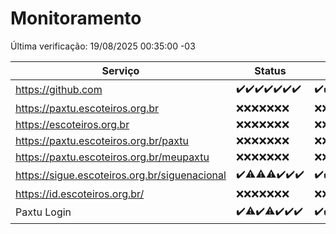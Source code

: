 # Monitoramento

Última verificação: 19/08/2025 00:35:00 -03

|Serviço|Status|Últimas 24h|
|---|---|---|
|https://github.com|<span title="2025-08-12: OK=23">✔️</span><span title="2025-08-13: OK=23">✔️</span><span title="2025-08-14: OK=23">✔️</span><span title="2025-08-15: OK=23">✔️</span><span title="2025-08-16: OK=23">✔️</span><span title="2025-08-17: OK=23">✔️</span><span title="2025-08-18: OK=2">✔️</span>|<span title="18/08/2025 00:56:00 -03 : 200">✔️</span><span title="18/08/2025 01:31:00 -03 : 200">✔️</span><span title="18/08/2025 02:15:00 -03 : 200">✔️</span><span title="18/08/2025 03:16:00 -03 : 200">✔️</span><span title="18/08/2025 04:14:00 -03 : 200">✔️</span><span title="18/08/2025 05:15:00 -03 : 200">✔️</span><span title="18/08/2025 06:15:00 -03 : 200">✔️</span><span title="18/08/2025 07:11:00 -03 : 200">✔️</span><span title="18/08/2025 08:09:00 -03 : 200">✔️</span><span title="18/08/2025 09:19:00 -03 : 200">✔️</span><span title="18/08/2025 10:28:00 -03 : 200">✔️</span><span title="18/08/2025 11:11:00 -03 : 200">✔️</span><span title="18/08/2025 12:11:00 -03 : 200">✔️</span><span title="18/08/2025 13:12:00 -03 : 200">✔️</span><span title="18/08/2025 14:10:00 -03 : 200">✔️</span><span title="18/08/2025 15:14:00 -03 : 200">✔️</span><span title="18/08/2025 16:09:00 -03 : 200">✔️</span><span title="18/08/2025 17:10:00 -03 : 200">✔️</span><span title="18/08/2025 18:07:00 -03 : 200">✔️</span><span title="18/08/2025 19:09:00 -03 : 200">✔️</span><span title="18/08/2025 20:09:00 -03 : 200">✔️</span><span title="18/08/2025 21:48:00 -03 : 200">✔️</span><span title="18/08/2025 23:26:00 -03 : 200">✔️</span><span title="19/08/2025 00:35:00 -03 : 200">✔️</span>|
|https://paxtu.escoteiros.org.br|<span title="2025-08-12: Falhas=23">❌</span><span title="2025-08-13: Falhas=23">❌</span><span title="2025-08-14: Falhas=23">❌</span><span title="2025-08-15: Falhas=23">❌</span><span title="2025-08-16: Falhas=23">❌</span><span title="2025-08-17: Falhas=23">❌</span><span title="2025-08-18: Falhas=2">❌</span>|<span title="18/08/2025 00:56:00 -03 : 403">❌</span><span title="18/08/2025 01:31:00 -03 : 403">❌</span><span title="18/08/2025 02:15:00 -03 : 403">❌</span><span title="18/08/2025 03:16:00 -03 : 403">❌</span><span title="18/08/2025 04:14:00 -03 : 403">❌</span><span title="18/08/2025 05:15:00 -03 : 403">❌</span><span title="18/08/2025 06:15:00 -03 : 403">❌</span><span title="18/08/2025 07:11:00 -03 : 403">❌</span><span title="18/08/2025 08:09:00 -03 : 403">❌</span><span title="18/08/2025 09:19:00 -03 : 403">❌</span><span title="18/08/2025 10:28:00 -03 : 403">❌</span><span title="18/08/2025 11:11:00 -03 : 403">❌</span><span title="18/08/2025 12:11:00 -03 : 403">❌</span><span title="18/08/2025 13:12:00 -03 : 403">❌</span><span title="18/08/2025 14:10:00 -03 : 403">❌</span><span title="18/08/2025 15:14:00 -03 : 403">❌</span><span title="18/08/2025 16:09:00 -03 : 403">❌</span><span title="18/08/2025 17:11:00 -03 : 403">❌</span><span title="18/08/2025 18:07:00 -03 : 403">❌</span><span title="18/08/2025 19:09:00 -03 : 403">❌</span><span title="18/08/2025 20:09:00 -03 : 403">❌</span><span title="18/08/2025 21:48:00 -03 : 403">❌</span><span title="18/08/2025 23:26:00 -03 : 403">❌</span><span title="19/08/2025 00:35:00 -03 : 403">❌</span>|
|https://escoteiros.org.br|<span title="2025-08-12: Falhas=23">❌</span><span title="2025-08-13: Falhas=23">❌</span><span title="2025-08-14: Falhas=23">❌</span><span title="2025-08-15: Falhas=23">❌</span><span title="2025-08-16: Falhas=23">❌</span><span title="2025-08-17: Falhas=23">❌</span><span title="2025-08-18: Falhas=2">❌</span>|<span title="18/08/2025 00:56:00 -03 : 403">❌</span><span title="18/08/2025 01:31:00 -03 : 403">❌</span><span title="18/08/2025 02:15:00 -03 : 403">❌</span><span title="18/08/2025 03:16:00 -03 : 403">❌</span><span title="18/08/2025 04:14:00 -03 : 403">❌</span><span title="18/08/2025 05:15:00 -03 : 403">❌</span><span title="18/08/2025 06:15:00 -03 : 403">❌</span><span title="18/08/2025 07:11:00 -03 : 403">❌</span><span title="18/08/2025 08:09:00 -03 : 403">❌</span><span title="18/08/2025 09:19:00 -03 : 403">❌</span><span title="18/08/2025 10:28:00 -03 : 403">❌</span><span title="18/08/2025 11:11:00 -03 : 403">❌</span><span title="18/08/2025 12:11:00 -03 : 403">❌</span><span title="18/08/2025 13:12:00 -03 : 403">❌</span><span title="18/08/2025 14:10:00 -03 : 403">❌</span><span title="18/08/2025 15:14:00 -03 : 403">❌</span><span title="18/08/2025 16:09:00 -03 : 403">❌</span><span title="18/08/2025 17:11:00 -03 : 403">❌</span><span title="18/08/2025 18:07:00 -03 : 403">❌</span><span title="18/08/2025 19:09:00 -03 : 403">❌</span><span title="18/08/2025 20:09:00 -03 : 403">❌</span><span title="18/08/2025 21:48:00 -03 : 403">❌</span><span title="18/08/2025 23:26:00 -03 : 403">❌</span><span title="19/08/2025 00:35:00 -03 : 403">❌</span>|
|https://paxtu.escoteiros.org.br/paxtu|<span title="2025-08-12: Falhas=23">❌</span><span title="2025-08-13: Falhas=23">❌</span><span title="2025-08-14: Falhas=23">❌</span><span title="2025-08-15: Falhas=23">❌</span><span title="2025-08-16: Falhas=23">❌</span><span title="2025-08-17: Falhas=23">❌</span><span title="2025-08-18: Falhas=2">❌</span>|<span title="18/08/2025 00:56:00 -03 : 403">❌</span><span title="18/08/2025 01:31:00 -03 : 403">❌</span><span title="18/08/2025 02:15:00 -03 : 403">❌</span><span title="18/08/2025 03:16:00 -03 : 403">❌</span><span title="18/08/2025 04:14:00 -03 : 403">❌</span><span title="18/08/2025 05:15:00 -03 : 403">❌</span><span title="18/08/2025 06:15:00 -03 : 403">❌</span><span title="18/08/2025 07:11:00 -03 : 403">❌</span><span title="18/08/2025 08:09:00 -03 : 403">❌</span><span title="18/08/2025 09:19:00 -03 : 403">❌</span><span title="18/08/2025 10:28:00 -03 : 403">❌</span><span title="18/08/2025 11:11:00 -03 : 403">❌</span><span title="18/08/2025 12:11:00 -03 : 403">❌</span><span title="18/08/2025 13:12:00 -03 : 403">❌</span><span title="18/08/2025 14:10:00 -03 : 403">❌</span><span title="18/08/2025 15:14:00 -03 : 403">❌</span><span title="18/08/2025 16:09:00 -03 : 403">❌</span><span title="18/08/2025 17:11:00 -03 : 403">❌</span><span title="18/08/2025 18:07:00 -03 : 403">❌</span><span title="18/08/2025 19:09:00 -03 : 403">❌</span><span title="18/08/2025 20:09:00 -03 : 403">❌</span><span title="18/08/2025 21:48:00 -03 : 403">❌</span><span title="18/08/2025 23:26:00 -03 : 403">❌</span><span title="19/08/2025 00:35:00 -03 : 403">❌</span>|
|https://paxtu.escoteiros.org.br/meupaxtu|<span title="2025-08-12: Falhas=23">❌</span><span title="2025-08-13: Falhas=23">❌</span><span title="2025-08-14: Falhas=23">❌</span><span title="2025-08-15: Falhas=23">❌</span><span title="2025-08-16: Falhas=23">❌</span><span title="2025-08-17: Falhas=23">❌</span><span title="2025-08-18: Falhas=2">❌</span>|<span title="18/08/2025 00:56:00 -03 : 403">❌</span><span title="18/08/2025 01:31:00 -03 : 403">❌</span><span title="18/08/2025 02:15:00 -03 : 403">❌</span><span title="18/08/2025 03:16:00 -03 : 403">❌</span><span title="18/08/2025 04:14:00 -03 : 403">❌</span><span title="18/08/2025 05:15:00 -03 : 403">❌</span><span title="18/08/2025 06:15:00 -03 : 403">❌</span><span title="18/08/2025 07:11:00 -03 : 403">❌</span><span title="18/08/2025 08:09:00 -03 : 403">❌</span><span title="18/08/2025 09:19:00 -03 : 403">❌</span><span title="18/08/2025 10:28:00 -03 : 403">❌</span><span title="18/08/2025 11:11:00 -03 : 403">❌</span><span title="18/08/2025 12:11:00 -03 : 403">❌</span><span title="18/08/2025 13:12:00 -03 : 403">❌</span><span title="18/08/2025 14:10:00 -03 : 403">❌</span><span title="18/08/2025 15:14:00 -03 : 403">❌</span><span title="18/08/2025 16:09:00 -03 : 403">❌</span><span title="18/08/2025 17:11:00 -03 : 403">❌</span><span title="18/08/2025 18:07:00 -03 : 403">❌</span><span title="18/08/2025 19:09:00 -03 : 403">❌</span><span title="18/08/2025 20:09:00 -03 : 403">❌</span><span title="18/08/2025 21:48:00 -03 : 403">❌</span><span title="18/08/2025 23:26:00 -03 : 403">❌</span><span title="19/08/2025 00:35:00 -03 : 403">❌</span>|
|https://sigue.escoteiros.org.br/siguenacional|<span title="2025-08-12: OK=23">✔️</span><span title="2025-08-13: OK=22, Falhas=1">⚠️</span><span title="2025-08-14: OK=22, Falhas=1">⚠️</span><span title="2025-08-15: OK=22, Falhas=1">⚠️</span><span title="2025-08-16: OK=23">✔️</span><span title="2025-08-17: OK=23">✔️</span><span title="2025-08-18: OK=2">✔️</span>|<span title="18/08/2025 00:56:00 -03 : 200">✔️</span><span title="18/08/2025 01:31:00 -03 : 200">✔️</span><span title="18/08/2025 02:15:00 -03 : 200">✔️</span><span title="18/08/2025 03:16:00 -03 : 200">✔️</span><span title="18/08/2025 04:14:00 -03 : 200">✔️</span><span title="18/08/2025 05:15:00 -03 : 200">✔️</span><span title="18/08/2025 06:15:00 -03 : 200">✔️</span><span title="18/08/2025 07:11:00 -03 : 200">✔️</span><span title="18/08/2025 08:09:00 -03 : 200">✔️</span><span title="18/08/2025 09:19:00 -03 : 200">✔️</span><span title="18/08/2025 10:28:00 -03 : 200">✔️</span><span title="18/08/2025 11:11:00 -03 : 200">✔️</span><span title="18/08/2025 12:11:00 -03 : 200">✔️</span><span title="18/08/2025 13:12:00 -03 : 0">❌</span><span title="18/08/2025 14:10:00 -03 : 200">✔️</span><span title="18/08/2025 15:14:00 -03 : 200">✔️</span><span title="18/08/2025 16:09:00 -03 : 200">✔️</span><span title="18/08/2025 17:11:00 -03 : 200">✔️</span><span title="18/08/2025 18:07:00 -03 : 200">✔️</span><span title="18/08/2025 19:09:00 -03 : 200">✔️</span><span title="18/08/2025 20:09:00 -03 : 200">✔️</span><span title="18/08/2025 21:48:00 -03 : 200">✔️</span><span title="18/08/2025 23:26:00 -03 : 200">✔️</span><span title="19/08/2025 00:35:00 -03 : 200">✔️</span>|
|https://id.escoteiros.org.br/|<span title="2025-08-12: Falhas=23">❌</span><span title="2025-08-13: Falhas=23">❌</span><span title="2025-08-14: Falhas=23">❌</span><span title="2025-08-15: Falhas=23">❌</span><span title="2025-08-16: Falhas=23">❌</span><span title="2025-08-17: Falhas=23">❌</span><span title="2025-08-18: Falhas=2">❌</span>|<span title="18/08/2025 00:56:00 -03 : 403">❌</span><span title="18/08/2025 01:31:00 -03 : 403">❌</span><span title="18/08/2025 02:15:00 -03 : 403">❌</span><span title="18/08/2025 03:17:00 -03 : 403">❌</span><span title="18/08/2025 04:14:00 -03 : 403">❌</span><span title="18/08/2025 05:15:00 -03 : 403">❌</span><span title="18/08/2025 06:15:00 -03 : 403">❌</span><span title="18/08/2025 07:11:00 -03 : 403">❌</span><span title="18/08/2025 08:09:00 -03 : 403">❌</span><span title="18/08/2025 09:19:00 -03 : 403">❌</span><span title="18/08/2025 10:28:00 -03 : 403">❌</span><span title="18/08/2025 11:11:00 -03 : 403">❌</span><span title="18/08/2025 12:11:00 -03 : 403">❌</span><span title="18/08/2025 13:12:00 -03 : 403">❌</span><span title="18/08/2025 14:10:00 -03 : 403">❌</span><span title="18/08/2025 15:14:00 -03 : 403">❌</span><span title="18/08/2025 16:09:00 -03 : 403">❌</span><span title="18/08/2025 17:11:00 -03 : 403">❌</span><span title="18/08/2025 18:07:00 -03 : 403">❌</span><span title="18/08/2025 19:09:00 -03 : 403">❌</span><span title="18/08/2025 20:09:00 -03 : 403">❌</span><span title="18/08/2025 21:48:00 -03 : 403">❌</span><span title="18/08/2025 23:26:00 -03 : 403">❌</span><span title="19/08/2025 00:35:00 -03 : 403">❌</span>|
|Paxtu Login|<span title="2025-08-12: OK=23">✔️</span><span title="2025-08-13: OK=22, Falhas=1">⚠️</span><span title="2025-08-14: OK=23">✔️</span><span title="2025-08-15: OK=22, Falhas=1">⚠️</span><span title="2025-08-16: OK=23">✔️</span><span title="2025-08-17: OK=23">✔️</span><span title="2025-08-18: OK=2">✔️</span>|<span title="18/08/2025 00:56:00 -03 : 200">✔️</span><span title="18/08/2025 01:31:00 -03 : 200">✔️</span><span title="18/08/2025 02:15:00 -03 : 200">✔️</span><span title="18/08/2025 03:17:00 -03 : 200">✔️</span><span title="18/08/2025 04:14:00 -03 : 200">✔️</span><span title="18/08/2025 05:15:00 -03 : 200">✔️</span><span title="18/08/2025 06:15:00 -03 : 200">✔️</span><span title="18/08/2025 07:11:00 -03 : 200">✔️</span><span title="18/08/2025 08:09:00 -03 : 200">✔️</span><span title="18/08/2025 09:19:00 -03 : 200">✔️</span><span title="18/08/2025 10:28:00 -03 : 200">✔️</span><span title="18/08/2025 11:11:00 -03 : 200">✔️</span><span title="18/08/2025 12:11:00 -03 : 200">✔️</span><span title="18/08/2025 13:12:00 -03 : 200">✔️</span><span title="18/08/2025 14:10:00 -03 : 200">✔️</span><span title="18/08/2025 15:14:00 -03 : 200">✔️</span><span title="18/08/2025 16:09:00 -03 : 200">✔️</span><span title="18/08/2025 17:11:00 -03 : 200">✔️</span><span title="18/08/2025 18:07:00 -03 : 200">✔️</span><span title="18/08/2025 19:09:00 -03 : 200">✔️</span><span title="18/08/2025 20:09:00 -03 : 200">✔️</span><span title="18/08/2025 21:48:00 -03 : 200">✔️</span><span title="18/08/2025 23:26:00 -03 : 200">✔️</span><span title="19/08/2025 00:35:00 -03 : 200">✔️</span>|

